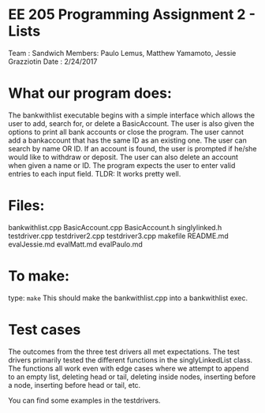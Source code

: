 # EE 205 Programming Assignment 2 - Lists

Team   : Sandwich
Members: Paulo Lemus, Matthew Yamamoto, Jessie Grazziotin
Date   : 2/24/2017

# What our program does:

The bankwithlist executable begins with a simple interface which
allows the user to add, search for, or delete a BasicAccount.
The user is also given the options to print all bank accounts or close the program.
The user cannot add a bankaccount that has the same ID as an existing one.
The user can search by name OR ID. If an account is found, the user is
prompted if he/she would like to withdraw or deposit.
The user can also delete an account when given a name or ID.
The program expects the user to enter valid entries to each input field.
TLDR: It works pretty well.

# Files:

bankwithlist.cpp
BasicAccount.cpp
BasicAccount.h
singlylinked.h
testdriver.cpp
testdriver2.cpp
testdriver3.cpp
makefile
README.md
evalJessie.md
evalMatt.md
evalPaulo.md

# To make:

type: `make`
This should make the bankwithlist.cpp into a bankwithlist exec.

# Test cases

The outcomes from the three test drivers all met expectations.
The test drivers primarily tested the different functions in the
singlyLinkedList class. The functions all work even with edge cases
where we attempt to append to an empty list, deleting head or tail, 
deleting inside nodes, inserting before a node, inserting before
head or tail, etc.

You can find some examples in the testdrivers.
